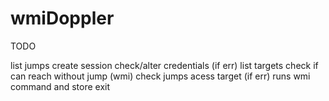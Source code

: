 # wmiDoppler

TODO

list jumps
create session
    check/alter credentials (if err)
list targets
check if can reach without jump (wmi)
    check jumps acess target (if err)
runs wmi command and store exit
